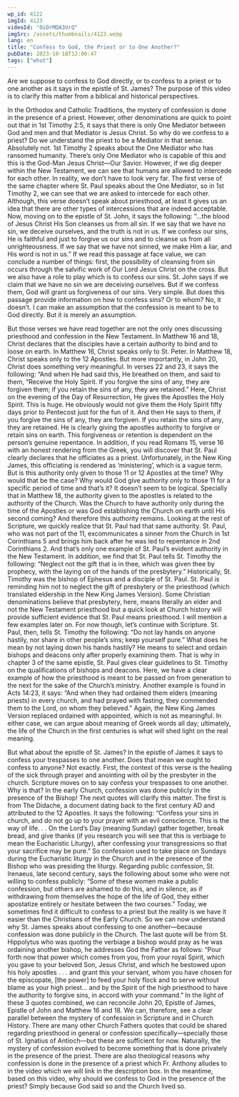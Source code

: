 ```yaml
---
wp_id: 4122
imgId: 4123
videoId: "OiOrMDA3UrQ"
imgSrc: /assets/thumbnails/4123.webp
lang: en
title: "Confess to God, the Priest or to One Another?"
pubDate: 2023-10-18T12:00:47
tags: ["whut"]
---
```


<!-- page: 6 -->

<p>Are we suppose to confess to God directly, or to confess to a priest or to one another as it says in the epistle of St. James? The purpose of this video is to clarify this matter from a biblical and historical perspectives.</p>
<p>In the Orthodox and Catholic Traditions, the mystery of confession is done in the presence of a priest. However, other denominations are quick to point out that in 1st Timothy 2:5, it says that there is only One Mediator between God and men and that Mediator is Jesus Christ. So why do we confess to a priest? Do we understand the priest to be a Mediator in that sense. Absolutely not. 1st Timothy 2 speaks about the One Mediator who has ransomed humanity. There’s only One Mediator who is capable of this and this is the God-Man Jesus Christ—Our Savior. However, if we dig deeper within the New Testament, we can see that humans are allowed to intercede for each other. In reality, we don’t have to look very far. The first verse of the same chapter where St. Paul speaks about the One Mediator, so in 1st Timothy 2, we can see that we are asked to intercede for each other. Although, this verse doesn’t speak about priesthood, at least it gives us an idea that there are other types of intercessions that are indeed acceptable. Now, moving on to the epistle of St. John, it says the following: “…the blood of Jesus Christ His Son cleanses us from all sin. If we say that we have no sin, we deceive ourselves, and the truth is not in us. If we confess our sins, He is faithful and just to forgive us our sins and to cleanse us from all unrighteousness. If we say that we have not sinned, we make Him a liar, and His word is not in us.” If we read this passage at face value, we can conclude a number of things: first, the possibility of cleansing from sin occurs through the salvific work of Our Lord Jesus Christ on the cross. But we also have a role to play which is to confess our sins. St. John says if we claim that we have no sin we are deceiving ourselves. But if we confess them, God will grant us forgiveness of our sins. Very simple. But does this passage provide information on how to confess sins? Or to whom? No, it doesn’t. I can make an assumption that the confession is meant to be to God directly. But it is merely an assumption.</p>
<p>But those verses we have read together are not the only ones discussing priesthood and confession in the New Testament. In Matthew 16 and 18, Christ declares that the disciples have a certain authority to bind and to loose on earth. In Matthew 16, Christ speaks only to St. Peter. In Matthew 18, Christ speaks only to the 12 Apostles. But more importantly, in John 20, Christ does something very meaningful. In verses 22 and 23, it says the following: “And when He had said this, He breathed on them, and said to them, &#8220;Receive the Holy Spirit. If you forgive the sins of any, they are forgiven them; if you retain the sins of any, they are retained.” Here, Christ on the evening of the Day of Resurrection, He gives the Apostles the Holy Spirit. This is huge. He obviously would not give them the Holy Spirit fifty days prior to Pentecost just for the fun of it. And then He says to them, if you forgive the sins of any, they are forgiven. If you retain the sins of any, they are retained. He is clearly giving the apostles authority to forgive or retain sins on earth. This forgiveness or retention is dependent on the person’s genuine repentance. In addition, if you read Romans 15, verse 16 with an honest rendering from the Greek, you will discover that St. Paul clearly declares that he officiates as a priest. Unfortunately, in the New King James, this officiating is rendered as ‘ministering’, which is a vague term. But is this authority only given to those 11 or 12 Apostles at the time? Why would that be the case? Why would God give authority only to those 11 for a specific period of time and that’s it? It doesn’t seem to be logical. Specially that in Matthew 18, the authority given to the apostles is related to the authority of the Church. Was the Church to have authority only during the time of the Apostles or was God establishing the Church on earth until His second coming? And therefore this authority remains. Looking at the rest of Scripture, we quickly realize that St. Paul had that same authority. St. Paul, who was not part of the 11, excommunicates a sinner from the Church in 1st Corinthians 5 and brings him back after he was led to repentance in 2nd Corinthians 2. And that’s only one example of St. Paul’s evident authority in the New Testament. In addition, we find that St. Paul tells St. Timothy the following: “Neglect not the gift that is in thee, which was given thee by prophecy, with the laying on of the hands of the presbytery.” Historically, St. Timothy was the bishop of Ephesus and a disciple of St. Paul. St. Paul is reminding him not to neglect the gift of presbytery or the priesthood (which translated eldership in the New King James Version). Some Christian denominations believe that presbytery, here, means literally an elder and not the New Testament priesthood but a quick look at Church history will provide sufficient evidence that St. Paul means priesthood. I will mention a few examples later on. For now though, let’s continue with Scripture. St. Paul, then, tells St. Timothy the following: “Do not lay hands on anyone hastily, nor share in other people’s sins; keep yourself pure.” What does he mean by not laying down his hands hastily? He means to select and ordain bishops and deacons only after properly examining them. That is why in chapter 3 of the same epistle, St. Paul gives clear guidelines to St. Timothy on the qualifications of bishops and deacons. Here, we have a clear example of how the priesthood is meant to be passed on from generation to the next for the sake of the Church’s ministry. Another example is found in Acts 14:23, it says: “And when they had ordained them elders (meaning priests) in every church, and had prayed with fasting, they commended them to the Lord, on whom they believed.” Again, the New King James Version replaced ordained with appointed, which is not as meaningful. In either case, we can argue about meaning of Greek words all day; ultimately, the life of the Church in the first centuries is what will shed light on the real meaning.</p>
<p>But what about the epistle of St. James? In the epistle of James it says to confess your trespasses to one another. Does that mean we ought to confess to anyone? Not exactly. First, the context of this verse is the healing of the sick through prayer and anointing with oil by the presbyter in the church. Scripture moves on to say confess your trespasses to one another. Why is that? In the early Church, confession was done publicly in the presence of the Bishop! The next quotes will clarify this matter. The first is from The Didache, a document dating back to the first century AD and attributed to the 12 Apostles. It says the following: “Confess your sins in church, and do not go up to your prayer with an evil conscience. This is the way of life. . . On the Lord’s Day (meaning Sunday) gather together, break bread, and give thanks (if you research you will see that this is verbiage to mean the Eucharistic Liturgy), after confessing your transgressions so that your sacrifice may be pure.” So confession used to take place on Sundays during the Eucharistic liturgy in the Church and in the presence of the Bishop who was presiding the liturgy. Regarding public confession, St. Irenaeus, late second century, says the following about some who were not willing to confess publicly: “Some of these women make a public confession, but others are ashamed to do this, and in silence, as if withdrawing from themselves the hope of the life of God, they either apostatize entirely or hesitate between the two courses.” Today, we sometimes find it difficult to confess to a priest but the reality is we have it easier than the Christians of the Early Church. So we can now understand why St. James speaks about confessing to one another—because confession was done publicly in the Church. The last quote will be from St. Hippolytus who was quoting the verbiage a bishop would pray as he was ordaining another bishop, he addresses God the Father as follows: “Pour forth now that power which comes from you, from your royal Spirit, which you gave to your beloved Son, Jesus Christ, and which he bestowed upon his holy apostles . . . and grant this your servant, whom you have chosen for the episcopate, [the power] to feed your holy flock and to serve without blame as your high priest… and by the Spirit of the high priesthood to have the authority to forgive sins, in accord with your command.” In the light of these 3 quotes combined, we can reconcile John 20, Epistle of James, Epistle of John and Matthew 16 and 18. We can, therefore, see a clear parallel between the mystery of confession in Scripture and in Church History. There are many other Church Fathers quotes that could be shared regarding priesthood in general or confession specifically—specially those of St. Ignatius of Antioch—but these are sufficient for now. Naturally, the mystery of confession evolved to become something that is done privately in the presence of the priest. There are also theological reasons why confession is done in the presence of a priest which Fr. Anthony alludes to in the video which we will link in the description box. In the meantime, based on this video, why should we confess to God in the presence of the priest? Simply because God said so and the Church lived so.</p>
